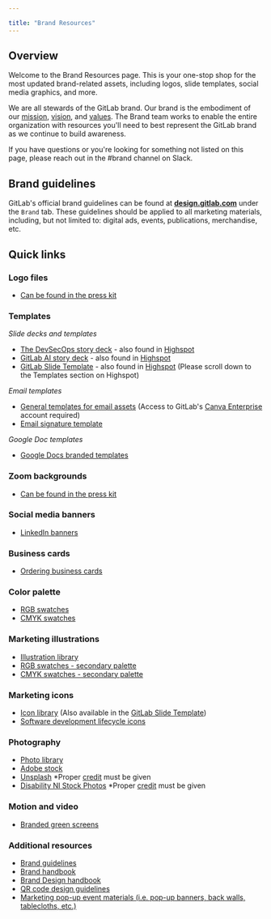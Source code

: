 ```yaml
---

title: "Brand Resources"
---
```




## Overview

Welcome to the Brand Resources page. This is your one-stop shop for the most updated brand-related assets, including logos, slide templates, social media graphics, and more.

We are all stewards of the GitLab brand. Our brand is the embodiment of our [mission](/handbook/company/mission/#mission), [vision](https://about.gitlab.com/direction/#vision), and [values](/handbook/values/). The Brand team works to enable the entire organization with resources you'll need to best represent the GitLab brand as we continue to build awareness.

If you have questions or you're looking for something not listed on this page, please reach out in the #brand channel on Slack.

## Brand guidelines

GitLab's official brand guidelines can be found at **[design.gitlab.com](https://design.gitlab.com/brand/overview)** under the `Brand` tab. These guidelines should be applied to all marketing materials, including, but not limited to: digital ads, events, publications, merchandise, etc.

## Quick links

### Logo files

- [Can be found in the press kit](https://about.gitlab.com/press/press-kit/#logos-rgb)

### Templates

*Slide decks and templates*
- [The DevSecOps story deck](https://docs.google.com/presentation/d/1PoHWLt4B69zpqnqoiAmQC5fdUkyI1wCes6E1B40gxWE/edit?usp=sharing) - also found in [Highspot](https://gitlab.highspot.com/items/637c654085763ccc861bd095)
- [GitLab AI story deck](https://docs.google.com/presentation/d/1EPIRwjol1H6fzZ8d5Iq86S6Hox3gH67SeQn2-UVOmps/edit?usp=sharing) - also found in [Highspot](https://gitlab.highspot.com/items/64595fd04d7a2c51bf9e2223?lfrm=srp.0)
- [GitLab Slide Template](https://docs.google.com/presentation/d/1nBdqDlzuwBbYKpg4ZkHDTKKVNa_WDBds75LCb8C7eeg/edit#slide=id.g1d8d828ce6f_2_95) - also found in [Highspot](https://gitlab.highspot.com/items/650461a504701b188c124951#kn8ghcc5at) (Please scroll down to the Templates section on Highspot)

*Email templates*
- [General templates for email assets](https://www.canva.com/folder/FAFTVmFzaI0) (Access to GitLab's [Canva Enterprise](/handbook/marketing/brand-and-product-marketing/brand/brand-activation/brand-standards/#gitlab-enterprise-access)  account required)
- [Email signature template](https://docs.google.com/document/d/1iSOYSi69R-OWqzn11GheH-IipmbhDwvc3PnVDxdHxRY/edit?usp=sharing)

*Google Doc templates*
- [Google Docs branded templates](https://drive.google.com/drive/folders/1U97a05txXI29pGxjOtLiG4DW-zBMHAU5?usp=sharing)

### Zoom backgrounds

- [Can be found in the press kit](https://about.gitlab.com/press/press-kit/#green-screens)

### Social media banners

- [LinkedIn banners](https://gitlab.com/gitlab-com/marketing/corporate_marketing/corporate-marketing/-/tree/5e63dcb2b6ec3d00dececc5d36db9e61792c3d41/design/social-media/banners/png)

### Business cards

- [Ordering business cards](https://internal.gitlab.com/handbook/people-group/people-operations/people-connect/frequently_requested/)

### Color palette

- [RGB swatches](https://gitlab.com/gitlab-com/marketing/corporate_marketing/corporate-marketing/-/blob/master/design/_resources/_designer-resources/color-palettes/gitlab-primary-color-palette-hex-rgb.ase)
- [CMYK swatches](https://gitlab.com/gitlab-com/marketing/corporate_marketing/corporate-marketing/-/blob/master/design/_resources/_designer-resources/color-palettes/gitlab-primary-color-palette-pms-cmyk.ase)

### Marketing illustrations

- [Illustration library](https://gitlab.com/gitlab-com/marketing/corporate_marketing/corporate-marketing/-/tree/master/design/_resources/_designer-resources/assets/illustration-library)
- [RGB swatches - secondary palette](https://gitlab.com/gitlab-com/marketing/corporate_marketing/corporate-marketing/-/blob/master/design/_resources/_designer-resources/color-palettes/gitlab-secondary-color-palette-hex-rgb.ase)
- [CMYK swatches - secondary palette](https://gitlab.com/gitlab-com/marketing/corporate_marketing/corporate-marketing/-/blob/master/design/_resources/_designer-resources/color-palettes/gitlab-secondary-color-palette-pms-cmyk.ase)

### Marketing icons

- [Icon library](https://gitlab.com/gitlab-com/marketing/corporate_marketing/corporate-marketing/-/tree/master/design/_resources/_designer-resources/assets/icon-library/marketing-icons) (Also available in the [GitLab Slide Template](https://docs.google.com/presentation/d/1XhGp21FKlIBiJMI9OpvwyneF6fkrQeOQjFxDJF678Ys/edit#slide=id.g1e5aba1e00a_0_1710))
- [Software development lifecycle icons](https://gitlab.com/gitlab-com/marketing/corporate_marketing/corporate-marketing/-/tree/master/design/_resources/_designer-resources/assets/icon-library/software-development-lifecycle-icons)

### Photography

- [Photo library](https://drive.google.com/drive/folders/1VHErs-KSNX1FIIVgXJR3OmIzwU7M4E1M?usp=sharing)
- [Adobe stock](https://stock.adobe.com/)
- [Unsplash](https://unsplash.com/) *Proper [credit](/handbook/legal/ip-public-materials-guidelines/#visual-content-including-videos-gifs-photographs-illustrations-graphics-and-artwork) must be given
- [Disability NI Stock Photos](https://disabilityin.org/resource/corporate-disability-stock-photography/) *Proper [credit](/handbook/legal/ip-public-materials-guidelines/#visual-content-including-videos-gifs-photographs-illustrations-graphics-and-artwork) must be given

### Motion and video

- [Branded green screens](https://drive.google.com/drive/folders/1Fv6_e_1dgSDE5N_KuMvtDM6gdNIUgRcT?usp=sharing)

### Additional resources

- [Brand guidelines](https://design.gitlab.com/brand/overview)
- [Brand handbook](/handbook/marketing/brand-and-product-marketing/brand/)
- [Brand Design handbook](/handbook/marketing/brand-and-product-marketing/design/)
- [QR code design guidelines](/handbook/marketing/events/#steps-to-generating-a-qr-code)
- [Marketing pop-up event materials (i.e. pop-up banners, back walls, tablecloths, etc.)](https://gitlab.com/gitlab-com/marketing/corporate_marketing/corporate-marketing/-/tree/master/design/events-conferences/field-marketing-popup-events)



